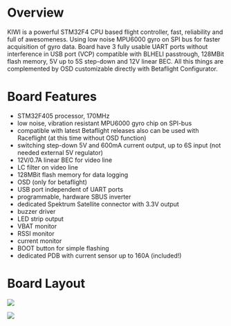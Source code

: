 # **Overview**

KIWI is a powerful STM32F4 CPU based flight controller, fast, reliability and full of awesomeness. Using low noise MPU6000 gyro on SPI bus for faster acquisition of gyro data. Board have 3 fully usable UART ports without interference in USB port (VCP) compatible with BLHELI passtrough, 128MBit flash memory, 5V up to 5S step-down and 12V linear BEC. All this things are complemented by OSD customizable directly with Betaflight Configurator.

# **Board Features**
* STM32F405 processor, 170MHz
* low noise, vibration resistant MPU6000 gyro chip on SPI-bus
* compatible with latest Betaflight releases also can be used with Raceflight (at this time without OSD function)
* switching step-down 5V and 600mA current output, up to 6S input (not needed external 5V regulator)
* 12V/0.7A linear BEC for video line
* LC filter on video line
* 128MBit flash memory for data logging
* OSD (only for betaflight)
* USB port independent of UART ports
* programmable, hardware SBUS inverter
* dedicated Spektrum Satellite connector with 3.3V output
* buzzer driver
* LED strip output
* VBAT monitor
* RSSI monitor
* current monitor
* BOOT button for simple flashing
* dedicated PDB with current sensor up to 160A (included!)

# **Board Layout**

![](https://flyinglemon.eu/138-thickbox_default/kiwif4-flight-controller.jpg)

![](https://flyinglemon.eu/137-thickbox_default/kiwif4-flight-controller.jpg)